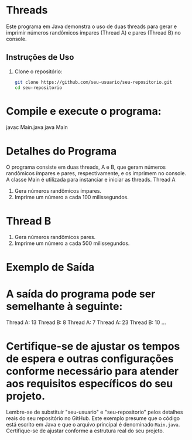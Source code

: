 # Threads

Este programa em Java demonstra o uso de duas threads para gerar e imprimir números randômicos ímpares (Thread A) e pares (Thread B) no console.

## Instruções de Uso

1. Clone o repositório:

   ```bash
   git clone https://github.com/seu-usuario/seu-repositorio.git
   cd seu-repositorio

# Compile e execute o programa:

javac Main.java
java Main

# Detalhes do Programa

O programa consiste em duas threads, A e B, que geram números randômicos ímpares e pares, respectivamente, e os imprimem no console. A classe Main é utilizada para instanciar e iniciar as threads.
Thread A

   1. Gera números randômicos ímpares.
   2. Imprime um número a cada 100 milissegundos.

# Thread B

  1.  Gera números randômicos pares.
  2.  Imprime um número a cada 500 milissegundos.

# Exemplo de Saída

# A saída do programa pode ser semelhante à seguinte:

Thread A: 13
Thread B: 8
Thread A: 7
Thread A: 23
Thread B: 10
...

# Certifique-se de ajustar os tempos de espera e outras configurações conforme necessário para atender aos requisitos específicos do seu projeto.

Lembre-se de substituir "seu-usuario" e "seu-repositorio" pelos detalhes reais do seu repositório no GitHub. Este exemplo presume que o código está escrito em Java e que o arquivo principal é denominado `Main.java`. Certifique-se de ajustar conforme a estrutura real do seu projeto.
